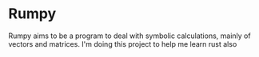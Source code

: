# Rumpy
Rumpy aims to be a program to deal with symbolic calculations, mainly of vectors and matrices. I'm doing this project to help me learn rust also
